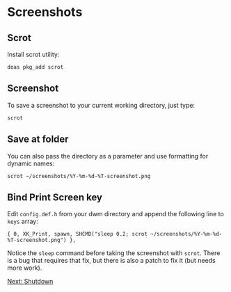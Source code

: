 # Screenshots

## Scrot

Install scrot utility:

```
doas pkg_add scrot
```

## Screenshot

To save a screenshot to your current working directory, just type:

```
scrot
```

## Save at folder

You can also pass the directory as a parameter and use formatting for dynamic names:

```
scrot ~/screenshots/%Y-%m-%d-%T-screenshot.png
```

## Bind Print Screen key

Edit `config.def.h` from your dwm directory and append the following line to `keys` array:

```
{ 0, XK_Print, spawn, SHCMD("sleep 0.2; scrot ~/screenshots/%Y-%m-%d-%T-screenshot.png") },
```

Notice the `sleep` command before taking the screenshot with `scrot`. There is a bug that requires that fix, but there is also a patch to fix it (but needs more work).


[Next: Shutdown](/tasks/01-shutdown.md)

